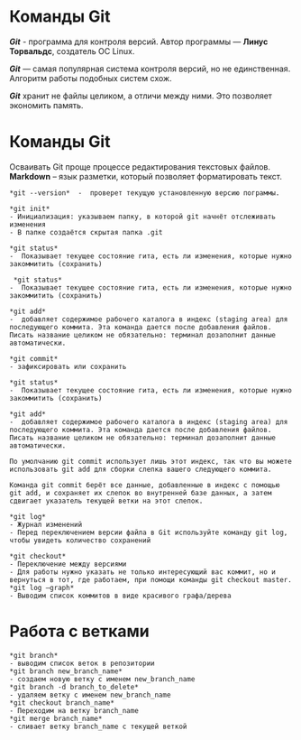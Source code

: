 Команды Git
===========
***Git*** - программа для контроля версий.
Автор программы — **Линус Торвальдс**, создатель ОС Linux.

***Git*** — самая популярная система контроля версий, но не единственная. Алгоритм
работы подобных систем схож.

***Git*** хранит не файлы целиком, а отличи между ними. Это позволяет экономить память. 

Команды Git
===========
Осваивать Git проще процессе редактирования текстовых файлов. **Markdown** – язык разметки, который позволяет форматировать текст.

    *git --version*  -  проверет текущую установленную версию пограммы.

    *git init*   
    - Инициализация: указываем папку, в которой git начнёт отслеживать изменения
    - В папке создаётся скрытая папка .git

    *git status*  
    -  Показывает текущее состояние гита, есть ли изменения, которые нужно закоммитить (сохранить)

     *git status*  
    -  Показывает текущее состояние гита, есть ли изменения, которые нужно закоммитить (сохранить)

    *git add*  
    -  добавляет содержимое рабочего каталога в индекс (staging area) для последующего коммита. Эта команда дается после добавления файлов. Писать название целиком не обязательно: терминал дозаполнит данные автоматически.

    *git commit*
    - зафиксировать или сохранить

    *git status*  
    -  Показывает текущее состояние гита, есть ли изменения, которые нужно закоммитить (сохранить)

    *git add*  
    -  добавляет содержимое рабочего каталога в индекс (staging area) для последующего коммита. Эта команда дается после добавления файлов. Писать название целиком не обязательно: терминал дозаполнит данные автоматически.

    По умолчанию git commit использует лишь этот индекс, так что вы можете использовать git add для сборки слепка вашего следующего коммита.
    
    Команда git commit берёт все данные, добавленные в индекс с помощью git add, и сохраняет их слепок во внутренней базе данных, а затем сдвигает указатель текущей ветки на этот слепок.
    
    *git log*
    - Журнал изменений
    - Перед переключением версии файла в Git используйте команду git log, чтобы увидеть количество сохранений

    *git checkout*
    - Переключение между версиями
    - Для работы нужно указать не только интересующий вас коммит, но и вернуться в тот, где работаем, при помощи команды git checkout master.
    *git log –graph*
    - Выводим список коммитов в виде красивого графа/дерева


Работа с ветками
================
    *git branch*
    - выводим список веток в репозитории
    *git branch new_branch_name*
    - создаем новую ветку с именем new_branch_name
    *git branch -d branch_to_delete* 
    - удаляем ветку с именем new_branch_name
    *git checkout branch_name*
    - Переходим на ветку branch_name 
    *git merge branch_name*
    - cливает ветку branch_name с текущей веткой

 